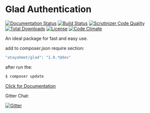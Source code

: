 Glad Authentication
===================

[![Documentation Status](https://readthedocs.org/projects/glad/badge/?version=latest)](https://readthedocs.org/projects/glad/?badge=latest) [![Build Status](https://scrutinizer-ci.com/g/atayahmet/glad/badges/build.png?b=master)](https://scrutinizer-ci.com/g/atayahmet/glad/build-status/master) [![Scrutinizer Code Quality](https://scrutinizer-ci.com/g/atayahmet/glad/badges/quality-score.png?b=master)](https://scrutinizer-ci.com/g/atayahmet/glad/?branch=master)  [![Total Downloads](https://img.shields.io/packagist/dt/atayahmet/glad.svg?style=flat-square)](https://packagist.org/packages/atayahmet/glad) [![License](https://img.shields.io/packagist/l/atayahmet/glad.svg?style=flat-square)](https://packagist.org/packages/atayahmet/glad) [![Code Climate](https://codeclimate.com/github/atayahmet/glad/badges/gpa.svg)](https://codeclimate.com/github/atayahmet/glad)

An ideal package for fast and easy use.

add to composer.json require section:
```php
"atayahmet/glad": "1.0.*@dev"
```

after run the:
```php
$ composer update
```
[Click for Documentation](http://glad.readthedocs.org/en/latest/)

Gitter Chat:

[![Gitter](https://badges.gitter.im/Join%20Chat.svg)](https://gitter.im/atayahmet/glad?utm_source=badge&utm_medium=badge&utm_campaign=pr-badge&utm_content=body_badge)